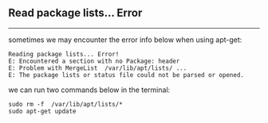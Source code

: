## Read package lists... Error

----------------------------------------------------------

sometimes we may encounter the error info below when using apt-get:

	Reading package lists... Error!
	E: Encountered a section with no Package: header
	E: Problem with MergeList  /var/lib/apt/lists/ ...
	E: The package lists or status file could not be parsed or opened.

we can run two commands below in the terminal:

	sudo rm -f  /var/lib/apt/lists/* 
	sudo apt-get update